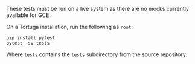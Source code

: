 These tests must be run on a live system as there are no mocks currently
available for GCE.

On a Tortuga installation, run the following as `root`:

```shell
pip install pytest
pytest -sv tests
```

Where `tests` contains the `tests` subdirectory from the source repository.
